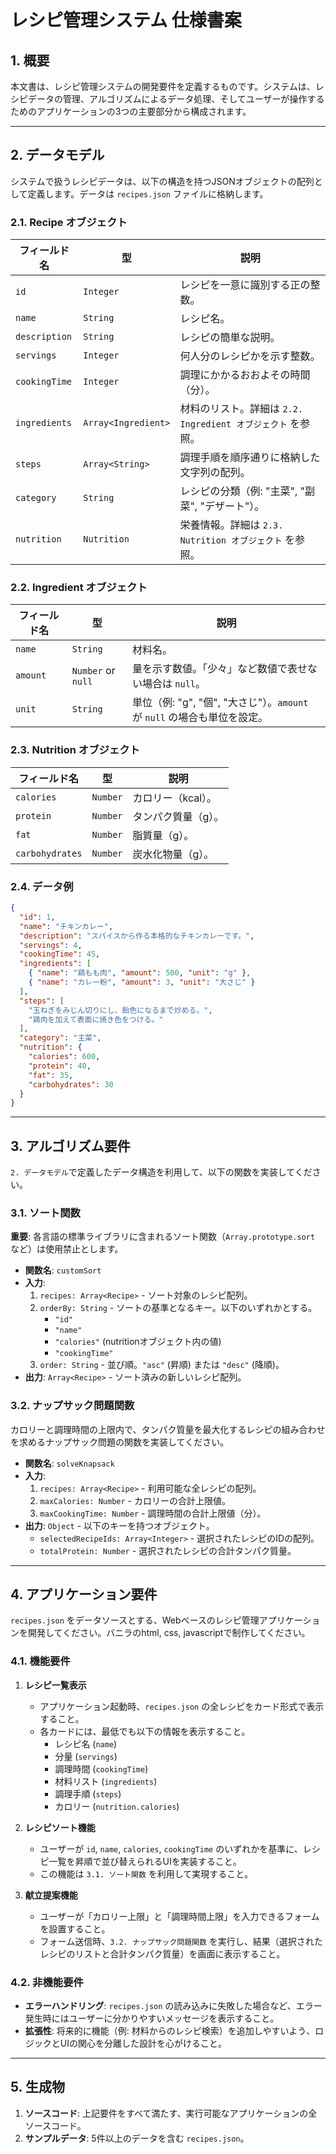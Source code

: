 # レシピ管理システム 仕様書案

## 1. 概要

本文書は、レシピ管理システムの開発要件を定義するものです。システムは、レシピデータの管理、アルゴリズムによるデータ処理、そしてユーザーが操作するためのアプリケーションの3つの主要部分から構成されます。

---

## 2. データモデル

システムで扱うレシピデータは、以下の構造を持つJSONオブジェクトの配列として定義します。データは `recipes.json` ファイルに格納します。

### 2.1. Recipe オブジェクト

| フィールド名      | 型                               | 説明                                                                 |
| ----------------- | -------------------------------- | -------------------------------------------------------------------- |
| `id`              | `Integer`                        | レシピを一意に識別する正の整数。                                     |
| `name`            | `String`                         | レシピ名。                                                           |
| `description`     | `String`                         | レシピの簡単な説明。                                                 |
| `servings`        | `Integer`                        | 何人分のレシピかを示す整数。                                         |
| `cookingTime`     | `Integer`                        | 調理にかかるおおよその時間（分）。                                   |
| `ingredients`     | `Array<Ingredient>`              | 材料のリスト。詳細は `2.2. Ingredient オブジェクト` を参照。         |
| `steps`           | `Array<String>`                  | 調理手順を順序通りに格納した文字列の配列。                           |
| `category`        | `String`                         | レシピの分類（例: "主菜", "副菜", "デザート"）。                 |
| `nutrition`       | `Nutrition`                      | 栄養情報。詳細は `2.3. Nutrition オブジェクト` を参照。            |

### 2.2. Ingredient オブジェクト

| フィールド名 | 型               | 説明                                                                 |
| ------------ | ---------------- | -------------------------------------------------------------------- |
| `name`       | `String`         | 材料名。                                                             |
| `amount`     | `Number` or `null` | 量を示す数値。「少々」など数値で表せない場合は `null`。              |
| `unit`       | `String`         | 単位（例: "g", "個", "大さじ"）。`amount` が `null` の場合も単位を設定。 |

### 2.3. Nutrition オブジェクト

| フィールド名    | 型       | 説明                               |
| --------------- | -------- | ---------------------------------- |
| `calories`      | `Number` | カロリー（kcal）。                 |
| `protein`       | `Number` | タンパク質量（g）。                |
| `fat`           | `Number` | 脂質量（g）。                      |
| `carbohydrates` | `Number` | 炭水化物量（g）。                  |

### 2.4. データ例

```json
{
  "id": 1,
  "name": "チキンカレー",
  "description": "スパイスから作る本格的なチキンカレーです。",
  "servings": 4,
  "cookingTime": 45,
  "ingredients": [
    { "name": "鶏もも肉", "amount": 500, "unit": "g" },
    { "name": "カレー粉", "amount": 3, "unit": "大さじ" }
  ],
  "steps": [
    "玉ねぎをみじん切りにし、飴色になるまで炒める。",
    "鶏肉を加えて表面に焼き色をつける。"
  ],
  "category": "主菜",
  "nutrition": {
    "calories": 600,
    "protein": 40,
    "fat": 35,
    "carbohydrates": 30
  }
}
```

---

## 3. アルゴリズム要件

`2. データモデル`で定義したデータ構造を利用して、以下の関数を実装してください。

### 3.1. ソート関数

**重要**: 各言語の標準ライブラリに含まれるソート関数（`Array.prototype.sort` など）は使用禁止とします。

- **関数名**: `customSort`
- **入力**: 
    1.  `recipes: Array<Recipe>` - ソート対象のレシピ配列。
    2.  `orderBy: String` - ソートの基準となるキー。以下のいずれかとする。
        - `"id"`
        - `"name"`
        - `"calories"` (nutritionオブジェクト内の値)
        - `"cookingTime"`
    3.  `order: String` - 並び順。`"asc"` (昇順) または `"desc"` (降順)。
- **出力**: `Array<Recipe>` - ソート済みの新しいレシピ配列。

### 3.2. ナップサック問題関数

カロリーと調理時間の上限内で、タンパク質量を最大化するレシピの組み合わせを求めるナップサック問題の関数を実装してください。

- **関数名**: `solveKnapsack`
- **入力**:
    1.  `recipes: Array<Recipe>` - 利用可能な全レシピの配列。
    2.  `maxCalories: Number` - カロリーの合計上限値。
    3.  `maxCookingTime: Number` - 調理時間の合計上限値（分）。
- **出力**: `Object` - 以下のキーを持つオブジェクト。
    - `selectedRecipeIds: Array<Integer>` - 選択されたレシピのIDの配列。
    - `totalProtein: Number` - 選択されたレシピの合計タンパク質量。

---

## 4. アプリケーション要件

`recipes.json` をデータソースとする、Webベースのレシピ管理アプリケーションを開発してください。バニラのhtml, css, javascriptで制作してください。

### 4.1. 機能要件

1.  **レシピ一覧表示**
    -   アプリケーション起動時、`recipes.json` の全レシピをカード形式で表示すること。
    -   各カードには、最低でも以下の情報を表示すること。
        -   レシピ名 (`name`)
        -   分量 (`servings`)
        -   調理時間 (`cookingTime`)
        -   材料リスト (`ingredients`)
        -   調理手順 (`steps`)
        -   カロリー (`nutrition.calories`)

2.  **レシピソート機能**
    -   ユーザーが `id`, `name`, `calories`, `cookingTime` のいずれかを基準に、レシピ一覧を昇順で並び替えられるUIを実装すること。
    -   この機能は `3.1. ソート関数` を利用して実現すること。

3.  **献立提案機能**
    -   ユーザーが「カロリー上限」と「調理時間上限」を入力できるフォームを設置すること。
    -   フォーム送信時、`3.2. ナップサック問題関数` を実行し、結果（選択されたレシピのリストと合計タンパク質量）を画面に表示すること。

### 4.2. 非機能要件

-   **エラーハンドリング**: `recipes.json` の読み込みに失敗した場合など、エラー発生時にはユーザーに分かりやすいメッセージを表示すること。
-   **拡張性**: 将来的に機能（例: 材料からのレシピ検索）を追加しやすいよう、ロジックとUIの関心を分離した設計を心がけること。

---

## 5. 生成物

1.  **ソースコード**: 上記要件をすべて満たす、実行可能なアプリケーションの全ソースコード。
2.  **サンプルデータ**: 5件以上のデータを含む `recipes.json`。
